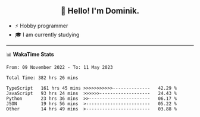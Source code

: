<h2 align="center">👋 Hello! I'm Dominik.</h2>

- ⚡ Hobby programmer
- 🎓 I am currently studying

---
📊 **WakaTime Stats**
<!--START_SECTION:waka-->

```text
From: 09 November 2022 - To: 11 May 2023

Total Time: 382 hrs 26 mins

TypeScript   161 hrs 45 mins >>>>>>>>>>>--------------   42.29 %
JavaScript   93 hrs 24 mins  >>>>>>-------------------   24.43 %
Python       23 hrs 36 mins  >>-----------------------   06.17 %
JSON         19 hrs 56 mins  >------------------------   05.22 %
Other        14 hrs 49 mins  >------------------------   03.88 %
```

<!--END_SECTION:waka-->

